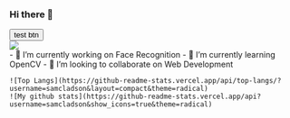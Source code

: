 ### Hi there 👋
<!DOCTYPE html>
<html>
  <head>
      <link href='https://stackpath.bootstrapcdn.com/bootstrap/4.5.2/css/bootstrap.min.css'>
  </head>
 <body>
   <button class="btn">test btn</button>
    <div class='row'>
      <div class='col-6'>
      <img src='https://i.pinimg.com/originals/8c/9a/07/8c9a079986a4ce112882fea6db3ffdee.gif'>
      </div>
      <div class='col-6'>
      - 🔭 I’m currently working on Face Recognition
      - 🌱 I’m currently learning OpenCV
      - 👯 I’m looking to collaborate on Web Development
      </div>
    </div>
   
    ![Top Langs](https://github-readme-stats.vercel.app/api/top-langs/?username=samcladson&layout=compact&theme=radical)
    ![My github stats](https://github-readme-stats.vercel.app/api?username=samcladson&show_icons=true&theme=radical)
</body>
</html>
